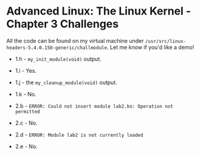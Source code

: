 # Advanced Linux: The Linux Kernel - Chapter 3 Challenges

All the code can be found on my virtual machine under
`/usr/src/linux-headers-5.4.0.150-generic/challmodule`. Let me know if you'd
like a demo!

* 1.h - `my_init_module(void)` output.
* 1.i - Yes.
* 1.j - the `my_cleanup_module(void)` output.
* 1.k - No.

* 2.b - `ERROR: Could not insert module lab2.ko: Operation not permitted`
* 2.c - No.
* 2.d - `ERROR: Module lab2 is not currently loaded`
* 2.e - No.

